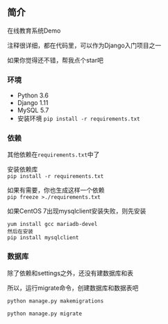 ## 简介

在线教育系统Demo

注释很详细，都在代码里，可以作为Django入门项目之一

如果你觉得还不错，帮我点个star吧

### 环境
- Python 3.6
- Django 1.11
- MySQL 5.7
- 安装环境 `pip install -r requirements.txt`



### 依赖
其他依赖在`requirements.txt`中了  

安装依赖库  
`pip install -r requirements.txt`

如果有需要，你也生成这样一个依赖  
`pip freeze >./requirements.txt`

如果CentOS 7出现mysqlclient安装失败，则先安装
```
yum install gcc mariadb-devel
然后在安装
pip install mysqlclient
```

### 数据库
除了依赖和settings之外，还没有建数据库和表

所以，运行migrate命令，创建数据库和数据表吧

```python
python manage.py makemigrations

python manage.py migrate
```
